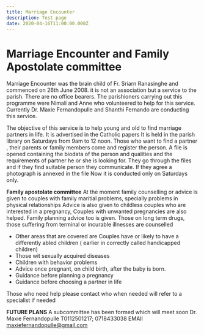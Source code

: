 ```yaml
---
title: Marriage Encounter
description: Test page
date: 2020-04-16T11:00:00.000Z
---
```

# Marriage Encounter and Family Apostolate committee 

Marriage Encounter was the brain child of Fr. Sriarn Ranasinghe and commenced on 26th June 2008. it is not an association but a service to the parish. There are no office bearers. The parishioners  carrying out this programme were Nimali and  Anne who volunteered to help for this service. Currently Dr. Maxie Fernandopulle and Shanthi Fernando are conducting this service.

The objective of this service is to help young and old to find marriage partners in life. It is advertised in the Catholic papers It is held in the parish library on Saturdays from 9am to 12 noon. Those who want to find a partner , their parents or family members come and register the person. A file is opened containing the biodata of the person and qualities and the requirements of partner he or she is looking for. They go through the files and if they find suitable person they communicate. If they agree a photograph is annexed in the file
Now it is conducted only on Saturdays only.

**Family apostolate committee** 
At the moment family counselling or advice is given to couples with family maritial problems, specially problems in physical relationships Advice is also given to childless couples who are interested in a pregnancy, Couples with unwanted pregnancies are also helped. Family planning advice too is given. Those on long term drugs, those suffering from terminal or incurable illnesses are counselled
* Other areas that are covered are Couples have or likely to have a differently abled children ( earlier in correctly called handicapped children)
* Those wit sexually acquired diseases
* Children with behavior problems
* Advice once pregnant, on child birth, after the baby is born.
* Guidance before planning a pregnancy
* Guidance before choosing a partner in life

Those who need help please contact who when needed will refer to a specialist if needed

**FUTURE PLANS**
A subcommittee has been formed which will meet soon
Dr. Maxie Fernandopulle T0112501217; 0718433038 
EMAIl maxiefernandopulle@gmail.com

